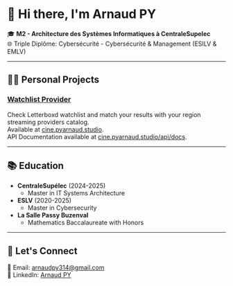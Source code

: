 # 👋 Hi there, I'm Arnaud PY

🎓 **M2 - Architecture des Systèmes Informatiques à CentraleSupelec**  
🌐 Triple Diplôme: Cybersécurité - Cybersécurité & Management (ESILV & EMLV)

---

## :mage_man: Personal Projects
 
### [Watchlist Provider](https://github.com/Nonouille/watchlist_providers)   

Check Letterboxd watchlist and match your results with your region streaming providers catalog.   
Available at <a href="https://cine.pyarnaud.studio" target="_blank">cine.pyarnaud.studio</a>.   
API Documentation available at <a href="https://cine.pyarnaud.studio/api/docs" target="_blank">cine.pyarnaud.studio/api/docs</a>.   

---

## 📚 Education
- **CentraleSupélec** (2024-2025)  
  - Master in IT Systems Architecture
- **ESLV** (2020-2025)  
  - Master in Cybersecurity
- **La Salle Passy Buzenval**  
  - Mathematics Baccalaureate with Honors

---

## 🤝 Let's Connect
📧 Email: [arnaudpy314@gmail.com](mailto:arnaudpy314@gmail.com)   
🔗 LinkedIn: <a href="https://www.linkedin.com/in/arnaud-py/" target="_blank">Arnaud PY</a>
